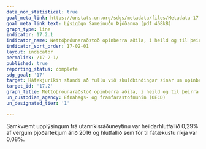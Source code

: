 ```yaml
---
data_non_statistical: true
goal_meta_link: https://unstats.un.org/sdgs/metadata/files/Metadata-17-02-01.pdf
goal_meta_link_text: Lýsigögn Sameinuðu Þjóðanna (pdf 468kB)
graph_type: line
indicator: 17.2.1
indicator_name: Nettóþróunaraðstoð opinberra aðila, í heild og til þeirra landa sem eru skemmst á veg komin í þróun, sem hlutfall af vergum þjóðartekjum gjafaríkja í þróunaraðstoðarnefnd Efnahags- og framfarastofnunarinnar.
indicator_sort_order: 17-02-01
layout: indicator
permalink: /17-2-1/
published: true
reporting_status: complete
sdg_goal: '17'
target: Hátekjuríkin standi að fullu við skuldbindingar sínar um opinbera þróunaraðstoð, meðal annars þá skuldbindingu margra þeirra að láta 0,7% af vergum þjóðartekjum renna til þróunarlanda og 0,15–0,20% af vergum þjóðartekjum renna til þeirra sem eru skemmst á veg komin. Þau ríki sem veita opinbera þróunaraðstoð verði hvött til þess að setja sér það markmið að láta a.m.k. 0,20% af vergum þjóðartekjum renna til þróunarlanda sem eru skemmst á veg komin
target_id: '17.2'
graph_title: Nettóþróunaraðstoð opinberra aðila, í heild og til þeirra landa sem eru skemmst á veg komin í þróun, sem hlutfall af vergum þjóðartekjum gjafaríkja í þróunaraðstoðarnefnd Efnahags- og framfarastofnunarinnar.
un_custodian_agency: Efnahags- og framfarastofnunin (OECD)
un_designated_tier: '1'

---
```


Samkvæmt upplýsingum frá utanríkisráðuneytinu var heildarhlutfallið 0,29% af vergum þjóðartekjum árið 2016 og hlutfallið sem fór til fátækustu ríkja var 0,08%.
